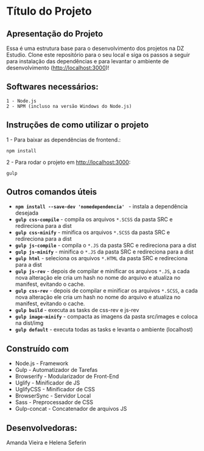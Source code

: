 # Título do Projeto

## Apresentação do Projeto

Essa é uma estrutura base para o desenvolvimento dos projetos na DZ Estudio. Clone este repositório para o seu local e siga os passos a seguir para instalação das dependências e para levantar o ambiente de desenvolvimento ([http://localhost:3000](http://localhost:3000))!

## Softwares necessários:

```
1 - Node.js
2 - NPM (incluso na versão Windows do Node.js)
```

## Instruções de como utilizar o projeto

1 - Para baixar as dependências de frontend.:

```
npm install
```

2 - Para rodar o projeto em [http://localhost:3000](http://localhost:3000):

```
gulp
```

## Outros comandos úteis 

* **`npm install --save-dev 'nomedependencia' `** - instala a dependência desejada 
* **`gulp css-compile`** - compila os arquivos ``*.SCSS`` da pasta SRC e redireciona para a dist 
* **`gulp css-minify`** - minifica os arquivos ``*.SCSS`` da pasta SRC e redireciona para a dist
* **`gulp js-compile`** - compila o ``*.JS`` da pasta SRC e redireciona para a dist
* **`gulp js-minify`** - minifica o ``*.JS`` da pasta SRC e redireciona para a dist
* **`gulp html`** - seleciona os arquivos ``*.HTML`` da pasta SRC e redireciona para a dist
* **`gulp js-rev`** - depois de compilar e minificar os arquivos ``*.JS``, a cada nova alteração ele cria um hash no nome do arquivo e atualiza no manifest, evitando o cache.
* **`gulp css-rev`** - depois de compilar e minificar os arquivos ``*.SCSS``, a cada nova alteração ele cria um hash no nome do arquivo e atualiza no manifest, evitando o cache.
* **`gulp build`** - executa as tasks de css-rev e js-rev  
* **`gulp image-minify`** - compacta as imagens da pasta src/images e coloca na dist/img
* **`gulp default`** - executa todas as tasks e levanta o ambiente (localhost)


## Construído com

* Node.js - Framework
* Gulp - Automatizador de Tarefas
* Browserify - Modularizador de Front-End
* Uglify - Minificador de JS
* UglifyCSS - Minificador de CSS
* BrowserSync - Servidor Local
* Sass - Preprocessador de CSS
* Gulp-concat - Concatenador de arquivos JS

## Desenvolvedoras:

Amanda Vieira e Helena Seferin